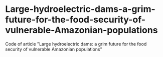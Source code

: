 # Large-hydroelectric-dams-a-grim-future-for-the-food-security-of-vulnerable-Amazonian-populations
Code of article "Large hydroelectric dams: a grim future for the food security of vulnerable Amazonian populations"
